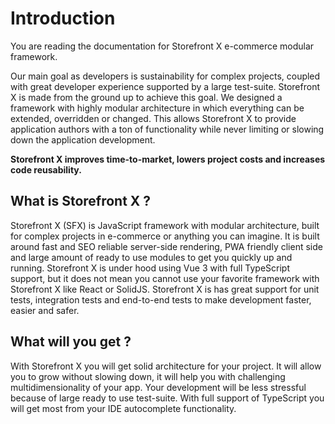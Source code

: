 # Introduction

You are reading the documentation for Storefront X e-commerce modular framework.

Our main goal as developers is sustainability for complex projects, coupled with great developer experience supported by a large test-suite. Storefront X is made from the ground up to achieve this goal. We designed a framework with highly modular architecture in which everything can be extended, overridden or changed. This allows Storefront X to provide application authors with a ton of functionality while never limiting or slowing down the application development.

**Storefront X improves time-to-market, lowers project costs and increases code reusability.**

## What is Storefront X ?

Storefront X (SFX) is JavaScript framework with modular architecture, built for complex projects in e-commerce or anything you can imagine. It is built around fast and SEO reliable server-side rendering, PWA friendly client side and large amount of ready to use modules to get you quickly up and running. Storefront X is under hood using Vue 3 with full TypeScript support, but it does not mean you cannot use your favorite framework with Storefront X like React or SolidJS. Storefront X is has great support for unit tests, integration tests and end-to-end tests to make development faster, easier and safer.

## What will you get ?

With Storefront X you will get solid architecture for your project. It will allow you to grow without slowing down, it will help you with challenging multidimensionality of your app. Your development will be less stressful because of large ready to use test-suite. With full support of TypeScript you will get most from your IDE autocomplete functionality.
